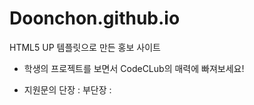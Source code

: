 # Doonchon.github.io
HTML5 UP 템플릿으로 만든 홍보 사이트

- 학생의 프로젝트를 보면서 CodeCLub의 매력에 빠져보세요!

- 지원문의 
  단장 :
  부단장 : 

